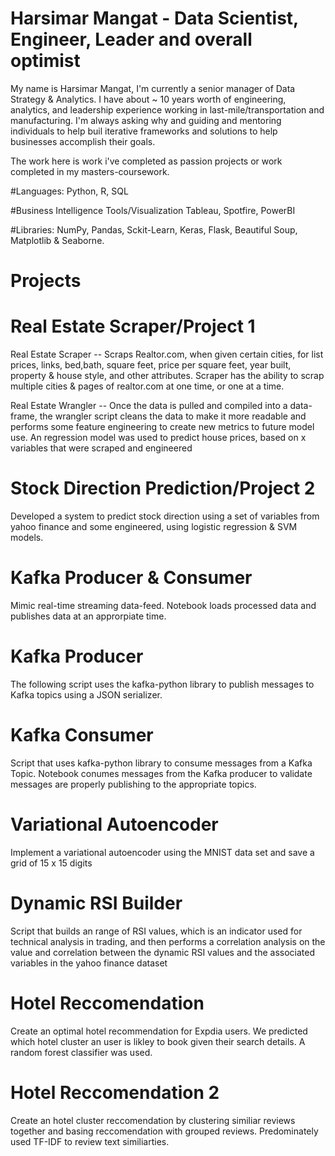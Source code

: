 # Harsimar Mangat - Data Scientist, Engineer, Leader and overall optimist
My name is Harsimar Mangat, I'm currently a senior manager of Data Strategy & Analytics. I have about ~ 10 years worth of engineering, analytics, and leadership experience working in last-mile/transportation and manufacturing. I'm always asking why and guiding and mentoring individuals to help buil iterative frameworks and solutions to help businesses accomplish their goals.

The work here is work i've completed as passion projects or work completed in my masters-coursework. 

#Languages: 
Python, R, SQL

#Business Intelligence Tools/Visualization
Tableau, Spotfire, PowerBI

#Libraries: 
NumPy, Pandas, Sckit-Learn, Keras, Flask, Beautiful Soup, Matplotlib & Seaborne.

# Projects
# Real Estate Scraper/Project 1
Real Estate Scraper -- Scraps Realtor.com, when given certain cities, for list prices, links, bed,bath, square feet, price per square feet, year built, property & house style, and other attributes. Scraper has the ability to scrap multiple cities & pages of realtor.com at one time, or one at a time. 

Real Estate Wrangler -- Once the data is pulled and compiled into a data-frame, the wrangler script cleans the data to make it more readable and performs some feature engineering to create new metrics to future model use. An regression model was used to predict house prices, based on x variables that were scraped and engineered

# Stock Direction Prediction/Project 2
Developed a system to predict stock direction using a set of variables from yahoo finance and some engineered, using logistic regression & SVM models. 

# Kafka Producer & Consumer 
Mimic real-time streaming data-feed. Notebook loads processed data and publishes data at an approrpiate time. 

# Kafka Producer
The following script uses the kafka-python library to publish messages to Kafka topics using a JSON serializer. 

# Kafka Consumer
Script that uses kafka-python library to consume messages from a Kafka Topic. Notebook conumes messages from the Kafka producer to validate messages are properly publishing to the appropriate topics. 

# Variational Autoencoder
Implement a variational autoencoder using the MNIST data set and save a grid of 15 x 15 digits

# Dynamic RSI Builder
Script that builds an range of RSI values, which is an indicator used for technical analysis in trading, and then performs a correlation analysis on the value and correlation between the dynamic RSI values and the associated variables in the yahoo finance dataset

# Hotel Reccomendation 
Create an optimal hotel recommendation for Expdia users. We predicted which hotel cluster an user is likley to book given their search details. A random forest classifier was used. 

# Hotel Reccomendation 2
Create an hotel cluster reccomendation by clustering similiar reviews together and basing reccomendation with grouped reviews. Predominately used TF-IDF to review text similiarties. 
